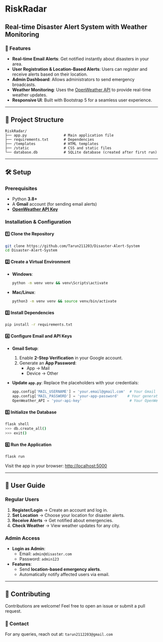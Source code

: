 # RiskRadar

## Real-time Disaster Alert System with Weather Monitoring

### 📌 Features
- **Real-time Email Alerts**: Get notified instantly about disasters in your area.
- **User Registration & Location-Based Alerts**: Users can register and receive alerts based on their location.
- **Admin Dashboard**: Allows administrators to send emergency broadcasts.
- **Weather Monitoring**: Uses the [OpenWeather API](https://openweathermap.org/api) to provide real-time weather updates.
- **Responsive UI**: Built with Bootstrap 5 for a seamless user experience.

---

## 📂 Project Structure
```
RiskRadar/
├── app.py                 # Main application file
├── requirements.txt       # Dependencies
├── /templates             # HTML templates
├── /static                # CSS and static files
└── database.db            # SQLite database (created after first run)
```

---

## 🛠️ Setup

### Prerequisites
- Python **3.8+**
- A **Gmail** account (for sending email alerts)
- **[OpenWeather API Key](https://openweathermap.org/api)**

### Installation & Configuration

#### 1️⃣ Clone the Repository
```bash
git clone https://github.com/Tarun211203/Disaster-Alert-System
cd Disaster-Alert-System
```

#### 2️⃣ Create a Virtual Environment
- **Windows**:
  ```bash
  python -m venv venv && venv\Scripts\activate
  ```
- **Mac/Linux**:
  ```bash
  python3 -m venv venv && source venv/bin/activate
  ```

#### 3️⃣ Install Dependencies
```bash
pip install -r requirements.txt
```

#### 4️⃣ Configure Email and API Keys
- **Gmail Setup**:
  1. Enable **2-Step Verification** in your Google account.
  2. Generate an **App Password**:
     - App → Mail
     - Device → Other
  
- **Update `app.py`**:
  Replace the placeholders with your credentials:
  ```python
  app.config['MAIL_USERNAME'] = 'your.email@gmail.com'  # Your Gmail address
  app.config['MAIL_PASSWORD'] = 'your-app-password'    # Your generated App Password
  OpenWeather_API = 'your-api-key'                      # Your OpenWeather API Key
  ```

#### 5️⃣ Initialize the Database
```bash
flask shell
>>> db.create_all()
>>> exit()
```

#### 6️⃣ Run the Application
```bash
flask run
```
Visit the app in your browser: [http://localhost:5000](http://localhost:5000)

---

## 👥 User Guide

### Regular Users
1. **Register/Login** → Create an account and log in.
2. **Set Location** → Choose your location for disaster alerts.
3. **Receive Alerts** → Get notified about emergencies.
4. **Check Weather** → View weather updates for any city.

### Admin Access
- **Login as Admin**:
  - Email: `admin@disaster.com`
  - Password: `admin123`
- **Features**:
  - Send **location-based emergency alerts**.
  - Automatically notify affected users via email.

---


## 🤝 Contributing
Contributions are welcome! Feel free to open an issue or submit a pull request.

### 📩 Contact
For any queries, reach out at: `tarun2112203@gmail.com`

